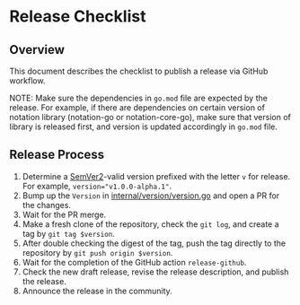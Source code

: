 # Release Checklist

## Overview

This document describes the checklist to publish a release via GitHub workflow.

NOTE: Make sure the dependencies in `go.mod` file are expected by the release. For example, if there are dependencies on certain version of notation library (notation-go or notation-core-go), make sure that version of library is released first, and version is updated accordingly in `go.mod` file.

## Release Process
1. Determine a [SemVer2](https://semver.org/)-valid version prefixed with the letter `v` for release. For example, `version="v1.0.0-alpha.1"`.
2. Bump up the `Version` in [internal/version/version.go](internal/version/version.go#L5) and open a PR for the changes.
3. Wait for the PR merge.
4. Make a fresh clone of the repository, check the `git log`, and create a tag by `git tag $version`.
5. After double checking the digest of the tag, push the tag directly to the repository by `git push origin $version`.
6. Wait for the completion of the GitHub action `release-github`.
7. Check the new draft release, revise the release description, and publish the release.
8. Announce the release in the community.
